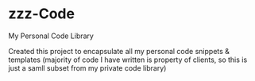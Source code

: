 # zzz-Code
My Personal Code Library

Created this project to encapsulate all my personal code snippets & templates
(majority of code I have written is property of clients, so this is just a samll subset from my private code library)
